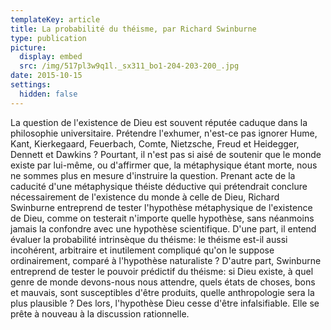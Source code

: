 ```yaml
---
templateKey: article
title: La probabilité du théisme, par Richard Swinburne
type: publication
picture:
  display: embed
  src: /img/517pl3w9q1l._sx311_bo1-204-203-200_.jpg
date: 2015-10-15
settings:
  hidden: false
---
```

La question de l'existence de Dieu est souvent réputée caduque dans la philosophie universitaire. Prétendre l'exhumer, n'est-ce pas ignorer Hume, Kant, Kierkegaard, Feuerbach, Comte, Nietzsche, Freud et Heidegger, Dennett et Dawkins ? Pourtant, il n'est pas si aisé de soutenir que le monde existe par lui-même, ou d'affirmer que, la métaphysique étant morte, nous ne sommes plus en mesure d'instruire la question. Prenant acte de la caducité d'une métaphysique théiste déductive qui prétendrait conclure nécessairement de l'existence du monde à celle de Dieu, Richard Swinburne entreprend de tester l'hypothèse métaphysique de l'existence de Dieu, comme on testerait n'importe quelle hypothèse, sans néanmoins jamais la confondre avec une hypothèse scientifique. D'une part, il entend évaluer la probabilité intrinsèque du théisme: le théisme est-il aussi incohérent, arbitraire et inutilement compliqué qu'on le suppose ordinairement, comparé à l'hypothèse naturaliste ? D'autre part, Swinburne entreprend de tester le pouvoir prédictif du théisme: si Dieu existe, à quel genre de monde devons-nous nous attendre, quels états de choses, bons et mauvais, sont susceptibles d'être produits, quelle anthropologie sera la plus plausible ? Des lors, l'hypothèse Dieu cesse d'être infalsifiable. Elle se prête à nouveau à la discussion rationnelle.
